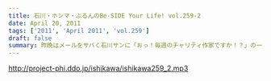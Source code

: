 ```yaml
---
title: 石川・ホンマ・ぶるんのBe-SIDE Your Life! vol.259-2
date: April 20, 2011
tags: ['2011', 'April 2011', 'vol.259']
draft: false
summary: 昨晩はメールをサバく石川サンに「おっ！毎週のチャリティ作家ですか！？」の一言に「うっせぇえ！！」と一蹴～～。そんな2011年の春です。NAMAE
---
```


http://project-phi.ddo.jp/ishikawa/ishikawa259_2.mp3

